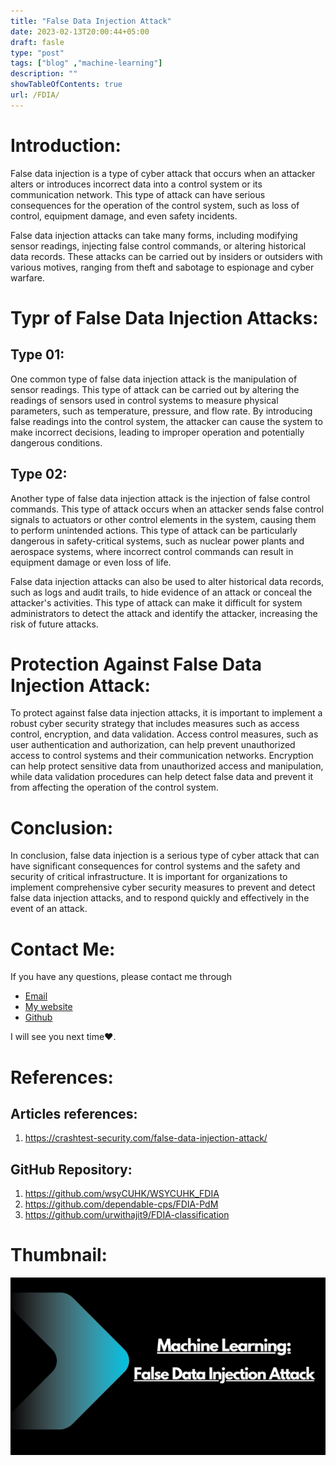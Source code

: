 ```yaml
---
title: "False Data Injection Attack"
date: 2023-02-13T20:00:44+05:00
draft: fasle
type: "post"
tags: ["blog" ,"machine-learning"]
description: ""
showTableOfContents: true
url: /FDIA/
---
```


# Introduction:
False data injection is a type of cyber attack that occurs when an attacker alters or introduces incorrect data into a control system or its communication network. This type of attack can have serious consequences for the operation of the control system, such as loss of control, equipment damage, and even safety incidents.

False data injection attacks can take many forms, including modifying sensor readings, injecting false control commands, or altering historical data records. These attacks can be carried out by insiders or outsiders with various motives, ranging from theft and sabotage to espionage and cyber warfare.

# Typr of False Data Injection Attacks:
## Type 01:
One common type of false data injection attack is the manipulation of sensor readings. This type of attack can be carried out by altering the readings of sensors used in control systems to measure physical parameters, such as temperature, pressure, and flow rate. By introducing false readings into the control system, the attacker can cause the system to make incorrect decisions, leading to improper operation and potentially dangerous conditions.

## Type 02:
Another type of false data injection attack is the injection of false control commands. This type of attack occurs when an attacker sends false control signals to actuators or other control elements in the system, causing them to perform unintended actions. This type of attack can be particularly dangerous in safety-critical systems, such as nuclear power plants and aerospace systems, where incorrect control commands can result in equipment damage or even loss of life.

False data injection attacks can also be used to alter historical data records, such as logs and audit trails, to hide evidence of an attack or conceal the attacker's activities. This type of attack can make it difficult for system administrators to detect the attack and identify the attacker, increasing the risk of future attacks.

# Protection Against False Data Injection Attack:
To protect against false data injection attacks, it is important to implement a robust cyber security strategy that includes measures such as access control, encryption, and data validation. Access control measures, such as user authentication and authorization, can help prevent unauthorized access to control systems and their communication networks. Encryption can help protect sensitive data from unauthorized access and manipulation, while data validation procedures can help detect false data and prevent it from affecting the operation of the control system.

# Conclusion:
In conclusion, false data injection is a serious type of cyber attack that can have significant consequences for control systems and the safety and security of critical infrastructure. It is important for organizations to implement comprehensive cyber security measures to prevent and detect false data injection attacks, and to respond quickly and effectively in the event of an attack.


# Contact Me:
If you have any questions, please contact me  through

- [Email](mailto:99marafay@gmail.com) 
- [My website](https://rafay99.info) 
- [Github](github.com/rafay99-epic)

I will see you next time❤️.

# References:
## Articles references:
1. https://crashtest-security.com/false-data-injection-attack/
## GitHub Repository:
1. https://github.com/wsyCUHK/WSYCUHK_FDIA
2. https://github.com/dependable-cps/FDIA-PdM
3. https://github.com/urwithajit9/FDIA-classification

# Thumbnail:
![image](/images/2023/FDIA/False-Data-Injection-Attack.png)

